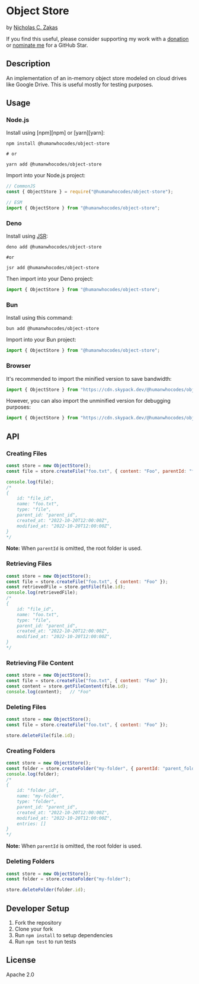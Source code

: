 # Object Store

by [Nicholas C. Zakas](https://humanwhocodes.com)

If you find this useful, please consider supporting my work with a [donation](https://humanwhocodes.com/donate) or [nominate me](https://stars.github.com/nominate/) for a GitHub Star.

## Description

An implementation of an in-memory object store modeled on cloud drives like Google Drive. This is useful mostly for testing purposes.

## Usage

### Node.js

Install using [npm][npm] or [yarn][yarn]:

```
npm install @humanwhocodes/object-store

# or

yarn add @humanwhocodes/object-store
```

Import into your Node.js project:

```js
// CommonJS
const { ObjectStore } = require("@humanwhocodes/object-store");

// ESM
import { ObjectStore } from "@humanwhocodes/object-store";
```

### Deno

Install using [JSR](https://jsr.io):

```shell
deno add @humanwhocodes/object-store

#or

jsr add @humanwhocodes/object-store
```

Then import into your Deno project:

```js
import { ObjectStore } from "@humanwhocodes/object-store";
```

### Bun

Install using this command:

```
bun add @humanwhocodes/object-store
```

Import into your Bun project:

```js
import { ObjectStore } from "@humanwhocodes/object-store";
```

### Browser

It's recommended to import the minified version to save bandwidth:

```js
import { ObjectStore } from "https://cdn.skypack.dev/@humanwhocodes/object-store?min";
```

However, you can also import the unminified version for debugging purposes:

```js
import { ObjectStore } from "https://cdn.skypack.dev/@humanwhocodes/object-store";
```

## API

### Creating Files

```js
const store = new ObjectStore();
const file = store.createFile("foo.txt", { content: "Foo", parentId: "folder_id" });

console.log(file);
/*
{
    id: "file_id",
    name: "foo.txt",
    type: "file",
    parent_id: "parent_id",
    created_at: "2022-10-20T12:00:00Z",
    modified_at: "2022-10-20T12:00:00Z",
}
*/
```

**Note:** When `parentId` is omitted, the root folder is used.

### Retrieving Files

```js
const store = new ObjectStore();
const file = store.createFile("foo.txt", { content: "Foo" });
const retrievedFile = store.getFile(file.id);
console.log(retrievedFile);
/*
{
    id: "file_id",
    name: "foo.txt",
    type: "file",
    parent_id: "parent_id",
    created_at: "2022-10-20T12:00:00Z",
    modified_at: "2022-10-20T12:00:00Z",
}
*/
```

### Retrieving File Content

```js
const store = new ObjectStore();
const file = store.createFile("foo.txt", { content: "Foo" });
const content = store.getFileContent(file.id);
console.log(content);   // "Foo"
```

### Deleting Files

```js
const store = new ObjectStore();
const file = store.createFile("foo.txt", { content: "Foo" });

store.deleteFile(file.id);
```

### Creating Folders
```js
const store = new ObjectStore();
const folder = store.createFolder("my-folder", { parentId: "parent_folder_id" });
console.log(folder);
/*
{
    id: "folder_id",
    name: "my-folder",
    type: "folder",
    parent_id: "parent_id",
    created_at: "2022-10-20T12:00:00Z",
    modified_at: "2022-10-20T12:00:00Z",
    entries: []
}
*/
```

**Note:** When `parentId` is omitted, the root folder is used.

### Deleting Folders

```js
const store = new ObjectStore();
const folder = store.createFolder("my-folder");

store.deleteFolder(folder.id);
```

## Developer Setup

1. Fork the repository
2. Clone your fork
3. Run `npm install` to setup dependencies
4. Run `npm test` to run tests

## License

Apache 2.0
